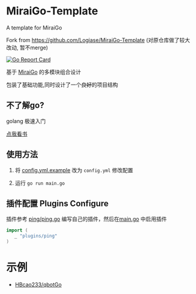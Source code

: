 # MiraiGo-Template

A template for MiraiGo

Fork from https://github.com/Logiase/MiraiGo-Template (对原仓库做了较大改动, 暂不merge)

[![Go Report Card](https://goreportcard.com/badge/github.com/Logiase/MiraiGo-Template)](https://goreportcard.com/report/github.com/Logiase/MiraiGo-Template)

基于 [MiraiGo](https://github.com/Mrs4s/MiraiGo) 的多模块组合设计

包装了基础功能,同时设计了一个~~良好~~的项目结构

## 不了解go?

golang 极速入门

[点我看书](https://github.com/justjavac/free-programming-books-zh_CN#go)

## 使用方法

1. 将 [config.yml.example](./config.yml.example) 改为 `config.yml` 修改配置

2. 运行 `go run main.go` 

## 插件配置 Plugins Configure

插件参考 [ping/ping.go](./plugins/ping/ping.go) 编写自己的插件，然后在[main.go](./main.go) 中启用插件

```go
import (
   _ "plugins/ping"
)
```

# 示例

* [HBcao233/qbotGo](https://github.com/HBcao233/qbotGo)
